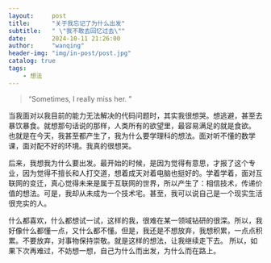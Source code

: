 ```yaml
---
layout:     post
title:      "关于我忘记了为什么出发"
subtitle:   " \"我不敢去回忆过去\""
date:       2024-10-11 21:26:00
author:     "wanqing"
header-img: "img/in-post/post.jpg"
catalog: true
tags:
    - 想法
---
```


> “Sometimes, I really miss her. ”

当我面对以我目前的能力无法解决的代码问题时，其实我很想哭。想逃避，甚至去暴饮暴食。就想那句话说的那样，人类所有的欲望里，最容易满足的就是食欲。
也就是在今天，我甚至都产生了，我为什么要学理科的想法。面对听不懂的数学课，面对配不好的环境。我真的很想哭。

后来，我想我为什么要出发。最开始的时候，是因为觉得有意思，才报了这个专业，因为觉得不擅长和人打交道，想着成天对着电脑也挺好的。学着学着，面对互联网的变迁，真心觉得未来是属于互联网的世界，所以产生了：相信技术，传递价值的想法。可是，我却从未成为一个技术宅。甚至，我可以说自己是一个现实生活很充实的人。

什么都喜欢，什么都想试一试，这样的我，很难在某一领域钻研的很深。所以，我好像什么都懂一点，又什么都不懂。但是，我还是不想放弃，我想积累，一点点积累。不要放弃，对事物保持崇敬。就是这样的想法，让我继续走下去。
所以，如果下次再难过，不妨想一想，自己为什么而出发，为什么而在路上。